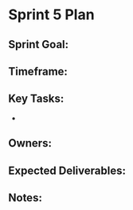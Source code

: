 # Sprint 5 Plan

**Sprint Goal:**
- 

**Timeframe:**
- 

**Key Tasks:**
- 
- 

**Owners:**
- 

**Expected Deliverables:**
- 

**Notes:**
- 